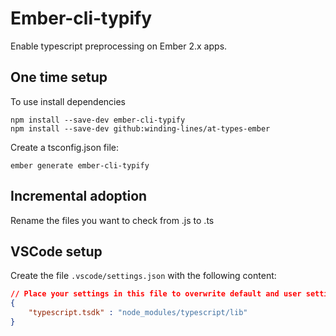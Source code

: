 # Ember-cli-typify

Enable typescript preprocessing on Ember 2.x apps.


## One time setup

To use install dependencies

    npm install --save-dev ember-cli-typify
    npm install --save-dev github:winding-lines/at-types-ember

Create a tsconfig.json file:

    ember generate ember-cli-typify

## Incremental adoption

Rename the files you want to check from .js to .ts

## VSCode setup

Create the file `.vscode/settings.json` with the following content:

```json
// Place your settings in this file to overwrite default and user settings.
{
    "typescript.tsdk" : "node_modules/typescript/lib"
}
```
